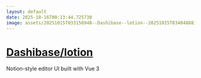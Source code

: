 ```yaml
---
layout: default
date: 2025-10-16T00:13:44.725730
image: assets/20251015T033156948--Dashibase--lotion--20251015T034048883--cropped.png
---
```


# [Dashibase/lotion](https://github.com/Dashibase/lotion)

Notion-style editor UI built with Vue 3
